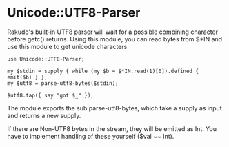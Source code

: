 Unicode::UTF8-Parser
============

Rakudo's built-in UTF8 parser will wait for a possible combining character
before getc() returns. Using this module, you can read bytes from $*IN and
use this module to get unicode characters

    use Unicode::UTF8-Parser;

    my $stdin = supply { while (my $b = $*IN.read(1)[0]).defined { emit($b) } };
    my $utf8 = parse-utf8-bytes($stdin);

    $utf8.tap({ say "got $_" });

The module exports the sub parse-utf8-bytes, which take a supply as input
and returns a new supply.

If there are Non-UTF8 bytes in the stream, they will be emitted as Int.
You have to implement handling of these yourself ($val ~~ Int).
